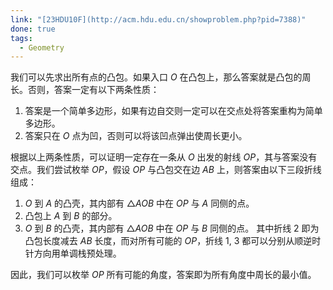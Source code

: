 ```yaml
---
link: "[23HDU10F](http://acm.hdu.edu.cn/showproblem.php?pid=7388)"
done: true
tags:
  - Geometry
---
```


我们可以先求出所有点的凸包。如果入口 $O$ 在凸包上，那么答案就是凸包的周长。否则，答案一定有以下两条性质：
1. 答案是一个简单多边形，如果有边自交则一定可以在交点处将答案重构为简单多边形。
2. 答案只在 $O$ 点为凹，否则可以将该凹点弹出使周长更小。

根据以上两条性质，可以证明一定存在一条从 $O$ 出发的射线 $OP$，其与答案没有交点。我们尝试枚举 $OP$，假设 $OP$ 与凸包交在边 $AB$ 上，则答案由以下三段折线组成：
1. $O$ 到 $A$ 的凸壳，其内部有 $\triangle AOB$ 中在 $OP$ 与 $A$ 同侧的点。
2. 凸包上 $A$ 到 $B$ 的部分。
3. $O$ 到 $B$ 的凸壳，其内部有 $\triangle AOB$ 中在 $OP$ 与 $B$ 同侧的点。
其中折线 2 即为凸包长度减去 $AB$ 长度，而对所有可能的 $OP$，折线 1, 3 都可以分别从顺逆时针方向用单调栈预处理。

因此，我们可以枚举 $OP$ 所有可能的角度，答案即为所有角度中周长的最小值。